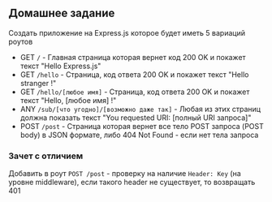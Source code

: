 ## Домашнее задание
Создать приложение на Express.js которое будет иметь 5 вариаций роутов

- GET `/` - Главная страница которая вернет код 200 OK и покажет текст "Hello Express.js"
- GET `/hello` - Страница, код ответа 200 OK и покажет текст "Hello stranger !"
- GET `/hello/[любое имя]` - Страница, код ответа 200 OK и покажет текст "Hello, [любое имя] !"
- ANY `/sub/[что угодно]/[возможно даже так]` - Любая из этих страниц должна показать текст "You requested URI: [полный URI запроса]"
- POST `/post` - Страница которая вернет все тело POST запроса (POST body) в JSON формате, либо 404 Not Found - если нет тела запроса

### Зачет с отличием
Добавить в роут `POST /post` - проверку на наличие `Header: Key` (на уровне middleware), если такого header не существует, то возвращать 401
